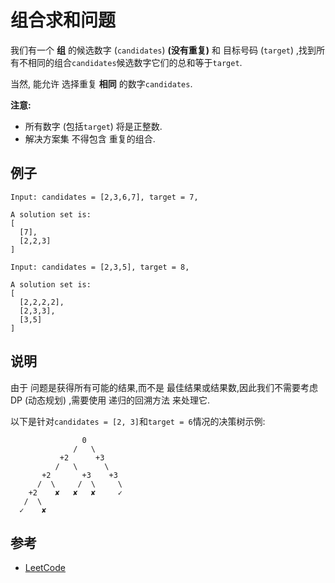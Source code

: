 
# 组合求和问题

我们有一个 **组** 的候选数字 (`candidates`) **(没有重复)** 和 目标号码 (`target`) ,找到所有不相同的组合`candidates`候选数字它们的总和等于`target`. 

当然, 能允许 选择重复 **相同** 的数字`candidates`. 

**注意:**

-   所有数字 (包括`target`) 将是正整数. 
-   解决方案集 不得包含 重复的组合. 

## 例子

    Input: candidates = [2,3,6,7], target = 7,

    A solution set is:
    [
      [7],
      [2,2,3]
    ]

    Input: candidates = [2,3,5], target = 8,

    A solution set is:
    [
      [2,2,2,2],
      [2,3,3],
      [3,5]
    ]

## 说明

由于 问题是获得所有可能的结果,而不是 最佳结果或结果数,因此我们不需要考虑DP (动态规划) ,需要使用 递归的回溯方法 来处理它. 

以下是针对`candidates = [2, 3]`和`target = 6`情况的决策树示例: 

                    0
                  /   \
               +2      +3
              /   \      \
           +2       +3    +3
          /  \     /  \     \
        +2    ✘   ✘   ✘     ✓
       /  \
      ✓    ✘    

## 参考

-   [LeetCode](https://leetcode.com/problems/combination-sum/description/)
